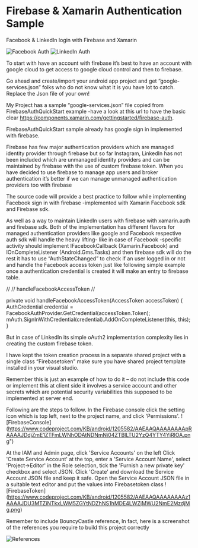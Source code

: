# Firebase & Xamarin Authentication Sample
Facebook &amp; LinkedIn login with Firebase and Xamarin

![Facebook Auth](https://www.codeproject.com/KB/android/1205582/AAEAAQAAAAAAAA1oAAAAJGRiZjVlMjhjLTU5OTYtNGE3OS04MjRjLWVmOWI0NDg3NTcxNQ.png)
![LinkedIn Auth](https://www.codeproject.com/KB/android/1205582/AAEAAQAAAAAAAAtMAAAAJGUxMTZhMjZkLTBmMTgtNGEwMC1hZTU1LThmOWNmYjlkZjZlMg.png)

To start with have an account with firebase it’s best to have an account with google cloud to get access to google cloud control and then to firebase.

Go ahead and create/import your android app project and get “google-services.json” folks who do not know what it is you have lot to catch. Replace the Json file of your own! 

My Project has a sample “google-services.json” file copied from FirebaseAuthQuickStart example -have a look at this url to have the basic clear https://components.xamarin.com/gettingstarted/firebase-auth.

FirebaseAuthQuickStart  sample already has  google sign in implemented with firebase.

Firebase has few major authentication providers which are managed identity provider through firebase but so far Instagram, LinkedIn has not been included which are unmanaged identity providers and can be maintained by firebase with the use of custom firebase token.
When you have decided to use firebase to manage app users and broker authentication it’s better if we can manage unmanaged authentication providers too with firebase

The source code will provide a best practice to follow while implementing Facebook sign in with firebase -implemented with Xamarin Facebook sdk and Firebase sdk.

As well as a way to maintain LinkedIn users with firebase with xamarin.auth and firebase sdk.
Both of the implementation has different flavors for managed authentication providers like google and Facebook respective auth sdk will handle the heavy lifting- like in case of Facebook -specific activity should implement IFacebookCallback (Xamarin.Facebook) and IOnCompleteListener (Android.Gms.Tasks) and then firebase sdk will do the rest it has to use “AuthStateChanged” to check if an user logged in or not and handle the Facebook access token just like following simple example once a authentication credential is created it will make an entry to firebase table.

//
// handleFacebookAccessToken
//

private void handleFacebookAccessToken(AccessToken accessToken)
{
    AuthCredential credential = FacebookAuthProvider.GetCredential(accessToken.Token);
    mAuth.SignInWithCredential(credential).AddOnCompleteListener(this, this);
}

But in case of LinkedIn its simple oAuth2 implementation complexity lies in creating the custom firebase token.

I have kept the token creation process in a separate shared project with a single class “Firebasetoken” make sure you have shared project template installed in your visual studio.

Remember this is just an example of how to do it – do not include this code or implement this at client side it involves a service account and other secrets which are potential security variabilities this supposed to be implemented at server end.

Following are the steps to follow.
In the Firebase console click the setting icon which is top left, next to the project name, and click 'Permissions'.
![FirebaseConsole]
(https://www.codeproject.com/KB/android/1205582/AAEAAQAAAAAAAApRAAAAJDdjZmE1ZTFmLWNhODAtNDNmNi04ZTBlLTU2YzQ4YTY4YjRlOA.png")

At the IAM and Admin page, click 'Service Accounts' on the left
Click 'Create Service Account' at the top, enter a 'Service Account Name', select 'Project->Editor' in the Role selection, tick the 'Furnish a new private key' checkbox and select JSON.
Click 'Create' and download the Service Account JSON file and keep it safe.
Open the Service Account JSON file in a suitable text editor and put the values into Firebasetoken class
![FirebaseToken]
(https://www.codeproject.com/KB/android/1205582/AAEAAQAAAAAAAAz1AAAAJDU3MTZiNTkxLWM5ZGYtNDZhNS1hMDE4LWZjMWU2NmE2MzdjMg.png)

Remember to include BouncyCastle reference, In fact, here is a screenshot of the references you require to build this project correctly 

![References](https://www.codeproject.com/KB/android/1205582/AAEAAQAAAAAAAAw3AAAAJGUwNjdmOTJiLTQ1MmYtNDk4ZS05MmU2LTBlNDlkOWViYWVkMw.png)
